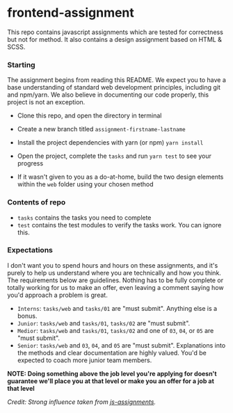 # frontend-assignment
This repo contains javascript assignments which are tested for correctness but not for method. It also contains a design assignment based on HTML & SCSS.

### Starting
The assignment begins from reading this README. We expect you to have a base understanding of standard web development principles, including git and npm/yarn.
We also believe in documenting our code properly, this project is not an exception.

* Clone this repo, and open the directory in terminal
* Create a new branch titled `assignment-firstname-lastname`
* Install the project dependencies with yarn (or npm) `yarn install`
* Open the project, complete the `tasks` and run `yarn test` to see your progress

* If it wasn't given to you as a do-at-home, build the two design elements within the `web` folder using your chosen method

### Contents of repo
* `tasks` contains the tasks you need to complete
* `test` contains the test modules to verify the tasks work. You can ignore this.

### Expectations
I don't want you to spend hours and hours on these assignments, and it's purely to help us understand where you are technically and how you think. The requirements below are guidelines. Nothing has to be fully complete or totally working for us to make an offer, even leaving a comment saying how you'd approach a problem is great.

* `Interns`: `tasks/web` and `tasks/01` are "must submit". Anything else is a bonus.
* `Junior`: `tasks/web` and `tasks/01`, `tasks/02` are "must submit".
* `Medior`: `tasks/web` and `tasks/01`, `tasks/02` and one of `03`, `04`, or `05` are "must submit".
* `Senior`: `tasks/web` and `03`, `04`, and `05` are "must submit". Explanations into the methods and clear documentation are highly valued. You'd be expected to coach more junior team members.

**NOTE: Doing something above the job level you're applying for doesn't guarantee we'll place you at that level or make you an offer for a job at that level**

_Credit: Strong influence taken from [js-assignments](https://github.com/rolling-scopes-school/js-assignments)._
